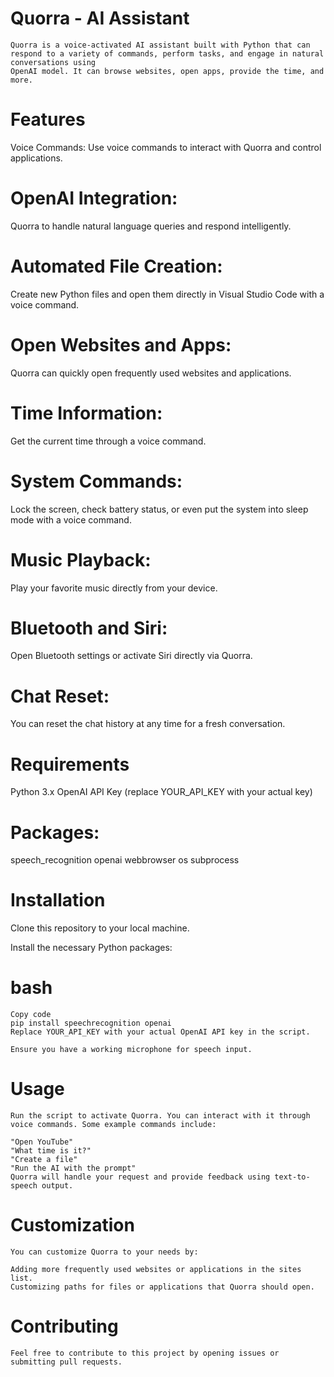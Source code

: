 # Quorra - AI Assistant
    Quorra is a voice-activated AI assistant built with Python that can respond to a variety of commands, perform tasks, and engage in natural conversations using 
    OpenAI model. It can browse websites, open apps, provide the time, and more.

# Features
   Voice Commands: Use voice commands to interact with Quorra and control applications.
   
# OpenAI Integration: 
  Quorra to handle natural language queries and respond intelligently.
  
# Automated File Creation: 
  Create new Python files and open them directly in Visual Studio Code with a voice command.
  
# Open Websites and Apps:
  Quorra can quickly open frequently used websites and applications.
  
# Time Information: 
  Get the current time through a voice command.
  
# System Commands: 
  Lock the screen, check battery status, or even put the system into sleep mode with a voice command.
  
# Music Playback:
  Play your favorite music directly from your device.
  
# Bluetooth and Siri: 
  Open Bluetooth settings or activate Siri directly via Quorra.
  
# Chat Reset:
  You can reset the chat history at any time for a fresh conversation.
  
# Requirements
  Python 3.x
  OpenAI API Key (replace YOUR_API_KEY with your actual key)
  
# Packages:
  speech_recognition
  openai
  webbrowser
  os
  subprocess
# Installation

  Clone this repository to your local machine.

   Install the necessary Python packages:
   
# bash
    Copy code
    pip install speechrecognition openai
    Replace YOUR_API_KEY with your actual OpenAI API key in the script.

    Ensure you have a working microphone for speech input.
# Usage
    Run the script to activate Quorra. You can interact with it through voice commands. Some example commands include:

    "Open YouTube"
    "What time is it?"
    "Create a file"
    "Run the AI with the prompt"
    Quorra will handle your request and provide feedback using text-to-speech output.

# Customization
    You can customize Quorra to your needs by:

    Adding more frequently used websites or applications in the sites list.
    Customizing paths for files or applications that Quorra should open.
# Contributing
    Feel free to contribute to this project by opening issues or submitting pull requests.


